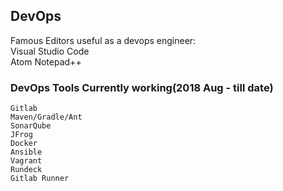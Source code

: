 ## DevOps
Famous Editors useful as a devops engineer:    
Visual Studio Code    
Atom 
Notepad++    

### DevOps Tools Currently working(2018 Aug - till date)    
```
Gitlab    
Maven/Gradle/Ant        
SonarQube            
JFrog    
Docker    
Ansible    
Vagrant    
Rundeck    
Gitlab Runner    
```



